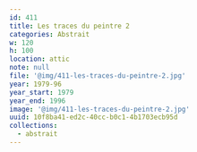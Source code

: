 ```yaml
---
id: 411
title: Les traces du peintre 2
categories: Abstrait
w: 120
h: 100
location: attic
note: null
file: '@img/411-les-traces-du-peintre-2.jpg'
year: 1979-96
year_start: 1979
year_end: 1996
image: '@img/411-les-traces-du-peintre-2.jpg'
uuid: 10f8ba41-ed2c-40cc-b0c1-4b1703ecb95d
collections:
  - abstrait
---
```


